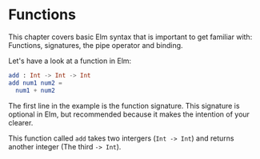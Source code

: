 # Functions

This chapter covers basic Elm syntax that is important to get familiar with: Functions, signatures, the pipe operator and binding.

Let's have a look at a function in Elm:

```elm
add : Int -> Int -> Int
add num1 num2 =
  num1 + num2
```

The first line in the example is the function signature. This signature is optional in Elm, but recommended because it makes the intention of your clearer.

This function called `add` takes two intergers (`Int -> Int`) and returns another integer (The third `-> Int`).